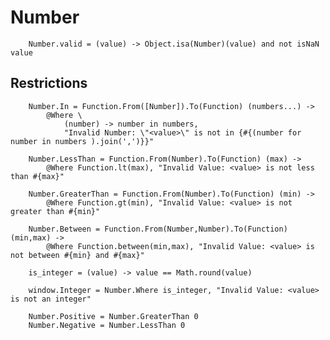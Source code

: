 # Number

		
		Number.valid = (value) -> Object.isa(Number)(value) and not isNaN value
	

## Restrictions

		
		Number.In = Function.From([Number]).To(Function) (numbers...) ->
			@Where \
				(number) -> number in numbers,
				"Invalid Number: \"<value>\" is not in {#{(number for number in numbers ).join(',')}}"
		
		Number.LessThan = Function.From(Number).To(Function) (max) ->
			@Where Function.lt(max), "Invalid Value: <value> is not less than #{max}"
			
		Number.GreaterThan = Function.From(Number).To(Function) (min) ->
			@Where Function.gt(min), "Invalid Value: <value> is not greater than #{min}"
	
		Number.Between = Function.From(Number,Number).To(Function) (min,max) ->
			@Where Function.between(min,max), "Invalid Value: <value> is not between #{min} and #{max}"
	
		is_integer = (value) -> value == Math.round(value)
	
		window.Integer = Number.Where is_integer, "Invalid Value: <value> is not an integer"
	
		Number.Positive = Number.GreaterThan 0
		Number.Negative = Number.LessThan 0
		
